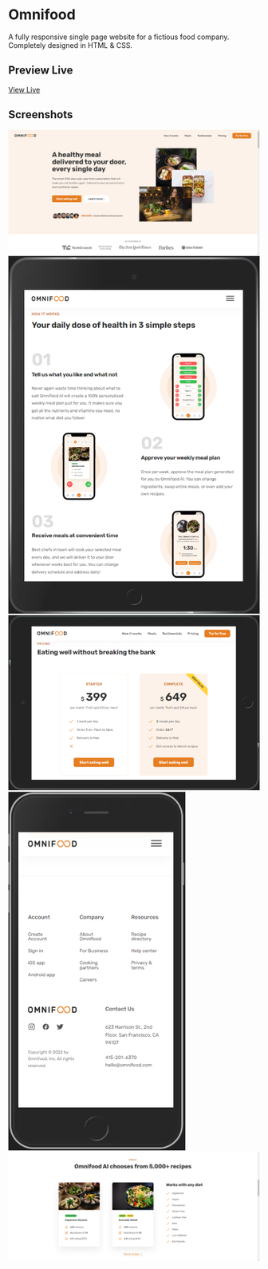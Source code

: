 # Omnifood

A fully responsive single page website for a fictious food company.
Completely designed in HTML & CSS.

## Preview Live

[View Live](https://omnifood-52b6d6.netlify.app/)

## Screenshots

![Header and Hero Section](/screenshots/1.png)
![Tablet View](/screenshots/2.png)
![Tablet View](/screenshots/3.png)
![Mobile View](/screenshots/4.png)
![Meals Section](/screenshots/5.png)

